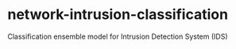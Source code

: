 # network-intrusion-classification
Classification ensemble model for Intrusion Detection System (IDS)
